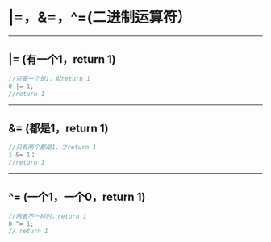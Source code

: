 # |=，&=，^=(二进制运算符）
---


## |= (有一个1，return 1)
```java
//只要一个是1，就return 1
0 |= 1;
//return 1
```
---

## &= (都是1，return 1)
```java
//只有两个都是1，才return 1
1 &= 1；
//return 1
```
---

## ^= (一个1，一个0，return 1)
```java
//两者不一样时，return 1
0 ^= 1;
// return 1
```
